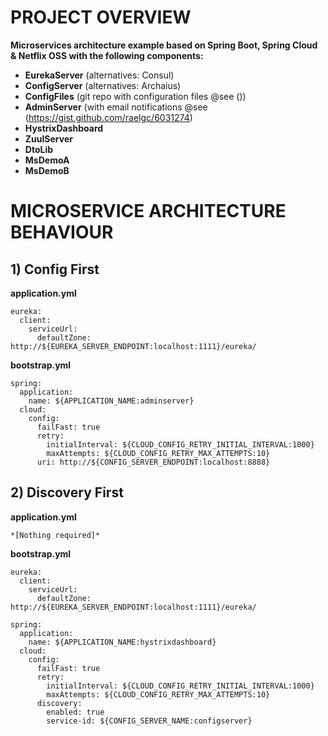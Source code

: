 # PROJECT OVERVIEW

**Microservices architecture example based on Spring Boot, Spring Cloud & Netflix OSS with the following components:**
- **EurekaServer** (alternatives: Consul)
- **ConfigServer** (alternatives: Archaius)
- **ConfigFiles** (git repo with configuration files @see ())
- **AdminServer** (with email notifications @see (https://gist.github.com/raelgc/6031274)
- **HystrixDashboard**
- **ZuulServer**
- **DtoLib**
- **MsDemoA**
- **MsDemoB**

# MICROSERVICE ARCHITECTURE BEHAVIOUR

## 1) Config First

**application.yml**

```
eureka:
  client:
    serviceUrl:
      defaultZone: http://${EUREKA_SERVER_ENDPOINT:localhost:1111}/eureka/
```

**bootstrap.yml**

```
spring:
  application:
    name: ${APPLICATION_NAME:adminserver}
  cloud:
    config:
      failFast: true
      retry:
        initialInterval: ${CLOUD_CONFIG_RETRY_INITIAL_INTERVAL:1000}
        maxAttempts: ${CLOUD_CONFIG_RETRY_MAX_ATTEMPTS:10}
      uri: http://${CONFIG_SERVER_ENDPOINT:localhost:8888}
```

## 2) Discovery First

**application.yml**

```
*[Nothing required]*
```

**bootstrap.yml**

```
eureka:
  client:
    serviceUrl:
      defaultZone: http://${EUREKA_SERVER_ENDPOINT:localhost:1111}/eureka/

spring:
  application:
    name: ${APPLICATION_NAME:hystrixdashboard}
  cloud:
    config:
      failFast: true
      retry:
        initialInterval: ${CLOUD_CONFIG_RETRY_INITIAL_INTERVAL:1000}
        maxAttempts: ${CLOUD_CONFIG_RETRY_MAX_ATTEMPTS:10}
      discovery:
        enabled: true
        service-id: ${CONFIG_SERVER_NAME:configserver}
```